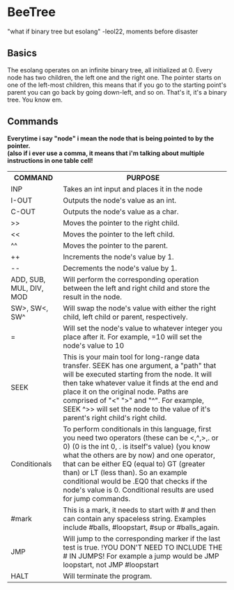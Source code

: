 <h1>BeeTree</h1>
"what if binary tree but esolang"
-leol22, moments before disaster

<h2>Basics</h2>
The esolang operates on an infinite binary tree, all initialized at 0. Every node has two children, the left one and the right one. The pointer starts on one of the left-most children, this means that if you go to the starting point's parent you can go back by going down-left, and so on.
That's it, it's a binary tree. You know em.

<h2>Commands</h2>
<b>Everytime i say "node" i mean the node that is being pointed to by the pointer.</b><br>
<b>(also if i ever use a comma, it means that i'm talking about multiple instructions in one table cell!</b>
<table>
  <tr>
    <th>COMMAND</th>
    <th>PURPOSE</th>
  </tr>
  <tr>
    <td>INP</td>
    <td>Takes an int input and places it in the node</td>
  </tr>
  <tr>
    <td>I-OUT</td>
    <td>Outputs the node's value as an int.</td>
  </tr>
    <tr>
    <td>C-OUT</td>
    <td>Outputs the node's value as a char.</td>
  </tr>
    <tr>
    <td>>></td>
    <td>Moves the pointer to the right child.</td>
  </tr>
      <tr>
    <td><<</td>
    <td>Moves the pointer to the left child.</td>
  </tr>
  <tr>
    <td>^^</td>
    <td>Moves the pointer to the parent.</td>
  </tr>
  <tr>
    <td>++</td>
    <td>Increments the node's value by 1.</td>
  </tr>
      <tr>
    <td>--</td>
    <td>Decrements the node's value by 1.</td>
  </tr>
  <tr>
    <td>ADD, SUB, MUL, DIV, MOD</td>
    <td>Will perform the corresponding operation between the left and right child and store the result in the node.</td>
  </tr>
    <tr>
    <td>SW>, SW<, SW^</td>
    <td>Will swap the node's value with either the right child, left child or parent, respectively.</td>
  </tr>
    <tr>
    <td>=</td>
    <td>Will set the node's value to whatever integer you place after it. For example, =10 will set the node's value to 10</td>
  </tr>
    <tr>
    <td>SEEK</td>
    <td>This is your main tool for long-range data transfer. SEEK has one argument, a "path" that will be executed starting from the node. It will then take whatever value it finds at the end and place it on the original node. Paths are comprised of "<" ">" and "^". For example, SEEK ^>> will set the node to the value of it's parent's right child's right child.</td>
  </tr>
    <tr>
    <td>Conditionals</td>
    <td>To perform conditionals in this language, first you need two operators (these can be <,^,>,. or 0) (0 is the int 0, . is itself's value) (you know what the others are by now) and one operator, that can be either EQ (equal to) GT (greater than) or LT (less than). So an example conditional would be .EQ0 that checks if the node's value is 0. Conditional results are used for jump commands.</td>
  </tr>
      <tr>
    <td>#mark</td>
    <td>This is a mark, it needs to start with # and then can contain any spaceless string. Examples include #balls, #loopstart, #sup or #balls_again.</td>
  </tr>
    <tr>
    <td>JMP</td>
    <td>Will jump to the corresponding marker if the last test is true. !YOU DON'T NEED TO INCLUDE THE # IN JUMPS! For example a jump would be JMP loopstart, not JMP #loopstart</td>
  </tr>
        <tr>
    <td>HALT</td>
    <td>Will terminate the program.</td>
  </tr>
</table>
